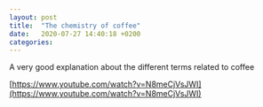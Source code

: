 ```yaml
---
layout: post
title:  "The chemistry of coffee"
date:   2020-07-27 14:40:18 +0200
categories:
---
```

A very good explanation about the different terms related to coffee

[https://www.youtube.com/watch?v=N8meCjVsJWI](https://www.youtube.com/watch?v=N8meCjVsJWI)
